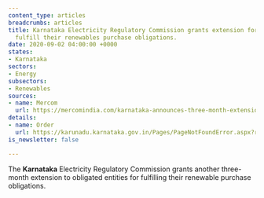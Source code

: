 ```yaml
---
content_type: articles
breadcrumbs: articles
title: Karnataka Electricity Regulatory Commission grants extension for entities to
  fulfill their renewables purchase obligations.
date: 2020-09-02 04:00:00 +0000
states:
- Karnataka
sectors:
- Energy
subsectors:
- Renewables
sources:
- name: Mercom
  url: https://mercomindia.com/karnataka-announces-three-month-extension/
details:
- name: Order
  url: https://karunadu.karnataka.gov.in/Pages/PageNotFoundError.aspx?requestUrl=https://karunadu.karnataka.gov.in/kerc/Ombudsman%20Order%202020/order%202020/Order%20on%20Further%20extension%20of%20time%20for%20Compliance%20of%20RPO%20for%20FY20.pdf
is_newsletter: false

---
```

The **Karnataka** Electricity Regulatory Commission grants another three-month extension to obligated entities for fulfilling their renewable purchase obligations.
